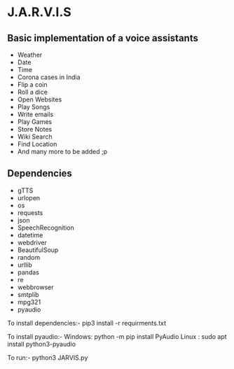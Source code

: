 # J.A.R.V.I.S

## Basic implementation of a voice assistants

* Weather
* Date 
* Time
* Corona cases in India
* Flip a coin
* Roll a dice
* Open Websites
* Play Songs
* Write emails
* Play Games
* Store Notes
* Wiki Search
* Find Location
* And many more to be added ;p


## Dependencies

* gTTS
* urlopen
* os
* requests
* json
* SpeechRecognition
* datetime
* webdriver
* BeautifulSoup
* random
* urllib
* pandas
* re
* webbrowser
* smtplib
* mpg321
* pyaudio

To install dependencies:-
pip3 install -r requirments.txt

To install pyaudio:-
Windows: python -m pip install PyAudio
Linux  : sudo apt install python3-pyaudio

To run:- 
python3 JARVIS.py

